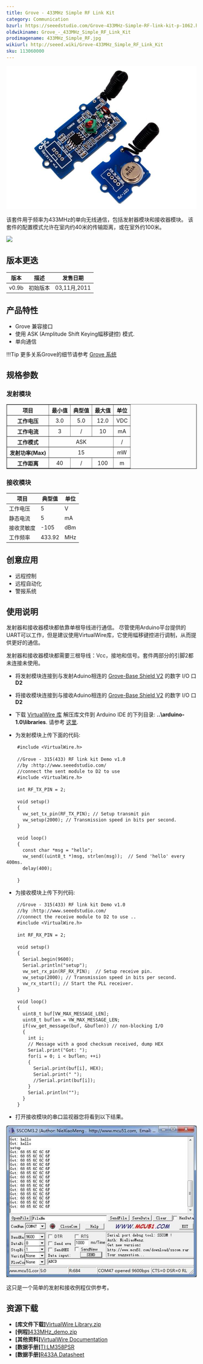 ```yaml
---
title: Grove - 433MHz Simple RF Link Kit
category: Communication
bzurl: https://seeedstudio.com/Grove-433MHz-Simple-RF-link-kit-p-1062.html
oldwikiname: Grove_-_433MHz_Simple_RF_Link_Kit
prodimagename: 433MHz_Simple_RF.jpg
wikiurl: http://seeed.wiki/Grove-433MHz_Simple_RF_Link_Kit
sku: 113060000
---
```


![](https://raw.githubusercontent.com/SeeedDocument/Grove-433MHz_Simple_RF_Link_Kit/master/img/433MHz_Simple_RF.jpg)

该套件用于频率为433MHz的单向无线通信，包括发射器模块和接收器模块。 该套件的配置模式允许在室内约40米的传输距离，或在室外约100米。

[![](https://github.com/SeeedDocument/wiki_chinese/raw/master/docs/images/click_to_buy.PNG)](https://item.taobao.com/item.htm?spm=686.1000925.0.0.44913df4Rd7HtS&id=520923022498)

版本更迭
---------------

| 版本 | 描述           | 发售日期     |
|----------|------------------------|-------------|
| v0.9b    | 初始版本 | 03,11月,2011 |

产品特性
--------

-   Grove 兼容接口
-   使用 ASK (Amplitude Shift Keying幅移键控) 模式.
-   单向通信

!!!Tip
    更多关系Grove的细节请参考 [Grove 系统](http://seeed.wiki/Grove_System/)

规格参数
-------------

### 发射模块

<table border="1" cellspacing="0" width="80%">
<tr>
<th scope="col">
项目
</th>
<th scope="col">
最小值
</th>
<th scope="col">
典型值
</th>
<th scope="col">
最大值
</th>
<th scope="col">
单位
</th>
</tr>
<tr align="center">
<th scope="row">
工作电压
</th>
<td>
3.0
</td>
<td>
5.0
</td>
<td>
12.0
</td>
<td>
VDC
</td>
</tr>
<tr align="center">
<th scope="row">
工作电流
</th>
<td>
3
</td>
<td>
/
</td>
<td>
10
</td>
<td>
mA
</td>
</tr>
<tr align="center">
<th scope="row">
工作模式
</th>
<td colspan="3">
ASK
</td>
<td>
/
</td>
</tr>
<tr align="center">
<th scope="row">
发射功率(Max)
</th>
<td colspan="3">
15
</td>
<td>
mW
</td>
</tr>
<tr align="center">
<th scope="row">
工作距离
</th>
<td>
40
</td>
<td>
/
</td>
<td>
100
</td>
<td>
m
</td>
</tr>
</table>

### 接收模块

| 项目                | 典型值 | 单位 |
|----------------------|---------|------|
| 工作电压     | 5       | V  |
| 静态电流    | 5       | mA   |
| 接收灵敏度 | -105    | dBm  |
| 工作频率  | 433.92  | MHz  |

创意应用
-----------------

-   远程控制
-   远程自动化
-   警报系统

使用说明
-----

发射器和接收器模块都依靠单根导线进行通信。 尽管使用Arduino平台提供的UART可以工作，但是建议使用VirtualWire库，它使用幅移键控进行调制，从而提供更好的通信。

发射器和接收器模块都需要三根导线：Vcc，接地和信号。套件两部分的引脚2都未连接未使用。

-   将发射模块连接到与发射Aduino相连的 [Grove-Base Shield V2](https://www.seeedstudio.com/Base-Shield-V2-p-1378.html) 的数字 I/O 口 **D2**

-   将接收模块连接到与接收Aduino相连的 [Grove-Base Shield V2](https://www.seeedstudio.com/Base-Shield-V2-p-1378.html) 的数字 I/O 口 **D2**

-   下载 [VirtualWire 库](https://raw.githubusercontent.com/SeeedDocument/Grove-433MHz_Simple_RF_Link_Kit/master/res/VirtualWire_Library.zip) 解压库文件到 Arduino IDE 的下列目录: **..\\arduino-1.0\\libraries**. 请参考 [这里](http://www.pjrc.com/teensy/td_libs_VirtualWire.html).
-   为发射模块上传下面的代码:

```
    #include <VirtualWire.h>

    //Grove - 315(433) RF link kit Demo v1.0
    //by :http://www.seeedstudio.com/
    //connect the sent module to D2 to use  
    #include <VirtualWire.h>

    int RF_TX_PIN = 2;

    void setup()
    {
      vw_set_tx_pin(RF_TX_PIN); // Setup transmit pin
      vw_setup(2000); // Transmission speed in bits per second.
    }

    void loop()
    {
      const char *msg = "hello";
      vw_send((uint8_t *)msg, strlen(msg));  // Send 'hello' every 400ms.
      delay(400);

    }
```

-   为接收模块上传下列代码:

```
    //Grove - 315(433) RF link kit Demo v1.0
    //by :http://www.seeedstudio.com/
    //connect the receive module to D2 to use ..
    #include <VirtualWire.h>

    int RF_RX_PIN = 2;

    void setup()
    {
      Serial.begin(9600);
      Serial.println("setup");
      vw_set_rx_pin(RF_RX_PIN);  // Setup receive pin.
      vw_setup(2000); // Transmission speed in bits per second.
      vw_rx_start(); // Start the PLL receiver.
    }

    void loop()
    {
      uint8_t buf[VW_MAX_MESSAGE_LEN];
      uint8_t buflen = VW_MAX_MESSAGE_LEN;
      if(vw_get_message(buf, &buflen)) // non-blocking I/O
      {
        int i;
        // Message with a good checksum received, dump HEX
        Serial.print("Got: ");
        for(i = 0; i < buflen; ++i)
        {
          Serial.print(buf[i], HEX);
          Serial.print(" ");
          //Serial.print(buf[i]);
        }
        Serial.println("");
      }
    }
```        

-   打开接收模块的串口监视器您将看到以下结果。

![](https://raw.githubusercontent.com/SeeedDocument/Grove-433MHz_Simple_RF_Link_Kit/master/img/Receive_Data.jpg)

这只是一个简单的发射和接收例程仅供参考。

资源下载
---------

-   **[库文件下载]**[VirtualWire Library.zip](https://raw.githubusercontent.com/SeeedDocument/Grove-433MHz_Simple_RF_Link_Kit/master/res/VirtualWire_Library.zip)
-   **[例程]**[433MHz\_demo.zip](https://raw.githubusercontent.com/SeeedDocument/Grove-433MHz_Simple_RF_Link_Kit/master/res/315MHz_Demo.zip)
-   **[其他资料]**[VirtualWire Documentation](http://www.open.com.au/mikem/arduino/VirtualWire.pdf)
-   **[数据手册]**[TI:LM358PSR](https://raw.githubusercontent.com/SeeedDocument/Grove-433MHz_Simple_RF_Link_Kit/master/res/1110010P1.pdf)
-   **[数据手册]**[R433A Datasheet](https://raw.githubusercontent.com/SeeedDocument/Grove-433MHz_Simple_RF_Link_Kit/master/res/ADI;ACTR433A.pdf)



<!-- This Markdown file was created from http://www.seeedstudio.com/wiki/Grove_-_433MHz_Simple_RF_Link_Kit -->
